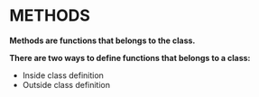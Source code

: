 # METHODS

**Methods are functions that belongs to the class.**

**There are two ways to define functions that belongs to a class:**

- Inside class definition
- Outside class definition

